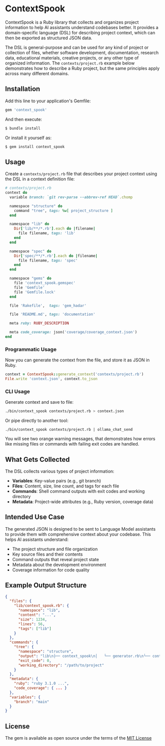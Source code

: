 # ContextSpook

ContextSpook is a Ruby library that collects and organizes project information
to help AI assistants understand codebases better. It provides a
domain-specific language (DSL) for describing project context, which can then
be exported as structured JSON data.

The DSL is general-purpose and can be used for any kind of project or
collection of files, whether software development, documentation, research
data, educational materials, creative projects, or any other type of organized
information. The `contexts/project.rb` example below demonstrates how to
describe a Ruby project, but the same principles apply across many different
domains.

## Installation

Add this line to your application's Gemfile:

```ruby
gem 'context_spook'
```

And then execute:
```bash
$ bundle install
```

Or install it yourself as:
```bash
$ gem install context_spook
```

## Usage

Create a `contexts/project.rb` file that describes your project context using
the DSL in a context definition file:

```ruby
# contexts/project.rb
context do
  variable branch: `git rev-parse --abbrev-ref HEAD`.chomp

  namespace "structure" do
    command "tree", tags: %w[ project_structure ]
  end

  namespace "lib" do
    Dir['lib/**/*.rb'].each do |filename|
      file filename, tags: 'lib'
    end
  end

  namespace "spec" do
    Dir['spec/**/*.rb'].each do |filename|
      file filename, tags: 'spec'
    end
  end

  namespace "gems" do
    file 'context_spook.gemspec'
    file 'Gemfile'
    file 'Gemfile.lock'
  end

  file 'Rakefile',  tags: 'gem_hadar'

  file 'README.md', tags: 'documentation'

  meta ruby: RUBY_DESCRIPTION

  meta code_coverage: json('coverage/coverage_context.json')
end
```

### Programmatic Usage

Now you can generate the context from the file, and store it as JSON in Ruby.

```ruby
context = ContextSpook::generate_context('contexts/project.rb')
File.write 'context.json', context.to_json
```

### CLI Usage

Generate context and save to file:

```bash
./bin/context_spook contexts/project.rb > context.json
```

Or pipe directly to another tool:

```
./bin/context_spook contexts/project.rb | ollama_chat_send
```

You will see two orange warning messages, that demonstrates how errors like
missing files or commands with failing exit codes are handled.

## What Gets Collected

The DSL collects various types of project information:

- **Variables**: Key-value pairs (e.g., git branch)
- **Files**: Content, size, line count, and tags for each file
- **Commands**: Shell command outputs with exit codes and working directory
- **Metadata**: Project-wide attributes (e.g., Ruby version, coverage data)

## Intended Use Case

The generated JSON is designed to be sent to Language Model assistants to
provide them with comprehensive context about your codebase. This helps AI
assistants understand:

- The project structure and file organization
- Key source files and their contents
- Command outputs that reveal project state
- Metadata about the development environment
- Coverage information for code quality

## Example Output Structure

```json
{
  "files": {
    "lib/context_spook.rb": {
      "namespace": "lib",
      "content": "...",
      "size": 1234,
      "lines": 56,
      "tags": ["lib"]
    }
  },
  "commands": {
    "tree": {
      "namespace": "structure",
      "output": "lib\n├── context_spook\n│   └── generator.rb\n└── context_spook.rb\n\n2 directories, 3 files",
      "exit_code": 0,
      "working_directory": "/path/to/project"
    }
  },
  "metadata": {
    "ruby": "ruby 3.1.0 ...",
    "code_coverage": { ... }
  },
  "variables": {
    "branch": "main"
  }
}
```

## License

The gem is available as open source under the terms of the [MIT License](./LICENSE)
